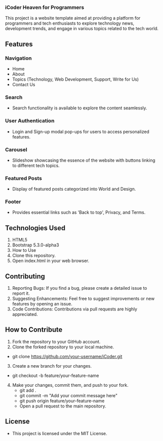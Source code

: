 ### iCoder Heaven for Programmers
This project is a website template aimed at providing a platform for programmers and tech enthusiasts to explore technology news, development trends, and engage in various topics related to the tech world.

## Features

### Navigation
- Home
- About
- Topics (Technology, Web Development, Support, Write for Us)
- Contact Us

### Search
- Search functionality is available to explore the content seamlessly.

### User Authentication
- Login and Sign-up modal pop-ups for users to access personalized features.

### Carousel
- Slideshow showcasing the essence of the website with buttons linking to different tech topics.

### Featured Posts
- Display of featured posts categorized into World and Design.

### Footer
- Provides essential links such as 'Back to top', Privacy, and Terms.

## Technologies Used
1. HTML5
2. Bootstrap 5.3.0-alpha3
3. How to Use
4. Clone this repository.
5. Open index.html in your web browser.
## Contributing
1. Reporting Bugs: If you find a bug, please create a detailed issue to report it.
2. Suggesting Enhancements: Feel free to suggest improvements or new features by opening an issue.
3. Code Contributions: Contributions via pull requests are highly appreciated.

## How to Contribute
1. Fork the repository to your GitHub account.
2. Clone the forked repository to your local machine.
- git clone https://github.com/your-username/iCoder.git
3. Create a new branch for your changes.
  -  git checkout -b feature/your-feature-name
4. Make your changes, commit them, and push to your fork.
   - git add .
   - git commit -m "Add your commit message here"
   - git push origin feature/your-feature-name
   - Open a pull request to the main repository.

## License
- This project is licensed under the MIT License.
